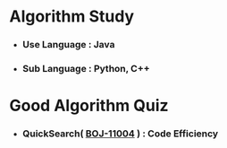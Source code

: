 # Algorithm Study
* ### Use Language : Java
* ### Sub Language : Python, C++
#
# Good Algorithm Quiz
* ### QuickSearch( <b>[BOJ-11004][boj11004]</b> ) : Code Efficiency
#
[boj11004]:https://boj.co.kr/11004/{:target="_blank"}
